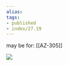 ```yaml
---
alias:
tags:
- published
- index/27.19
---
```


may be for: [[AZ-305]]

![](https://i.imgur.com/0C1wURB.png)